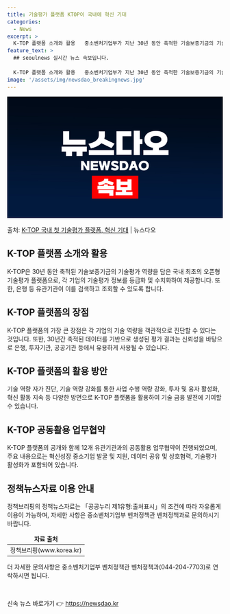 ```yaml
---
title: 기술평가 플랫폼 KTOP이 국내에 혁신 기대
categories:
  - News
excerpt: >
  K-TOP 플랫폼 소개와 활용   중소벤처기업부가 지난 30년 동안 축적한 기술보증기금의 기술평가역량을 담은…
feature_text: >
  ## seoulnews 실시간 뉴스 속보입니다.

  K-TOP 플랫폼 소개와 활용   중소벤처기업부가 지난 30년 동안 축적한 기술보증기금의 기술평가역량을 담은…
image: '/assets/img/newsdao_breakingnews.jpg'
---
```


![뉴스다오 속보](/assets/img/newsdao_breakingnews.jpg)

<p>출처: <a href="https://newsdao.kr/4316" rel="dofollow">K-TOP 국내 첫 기술평가 플랫폼, 혁신 기대</a> | 뉴스다오</p>

<h2 data-ke-size="size26">K-TOP 플랫폼 소개와 활용</h2>
<p data-ke-size="size16">K-TOP은 30년 동안 축적된 기술보증기금의 기술평가 역량을 담은 국내 최초의 오픈형 기술평가 플랫폼으로, 각 기업의 기술평가 정보를 등급화 및 수치화하여 제공합니다. 또한, 은행 등 유관기관이 이를 검색하고 조회할 수 있도록 합니다.</p>

<h2 data-ke-size="size26">K-TOP 플랫폼의 장점</h2>
<p data-ke-size="size16">K-TOP 플랫폼의 가장 큰 장점은 각 기업의 기술 역량을 객관적으로 진단할 수 있다는 것입니다. 또한, 30년간 축적된 데이터를 기반으로 생성된 평가 결과는 신뢰성을 바탕으로 은행, 투자기관, 공공기관 등에서 유용하게 사용될 수 있습니다.</p>

<h2 data-ke-size="size26">K-TOP 플랫폼의 활용 방안</h2>
<p data-ke-size="size16">기술 역량 자가 진단, 기술 역량 강화를 통한 사업 수행 역량 강화, 투자 및 융자 활성화, 혁신 활동 지속 등 다양한 방면으로 K-TOP 플랫폼을 활용하여 기술 금융 발전에 기여할 수 있습니다.</p>

<h2 data-ke-size="size26">K-TOP 공동활용 업무협약</h2>
<p data-ke-size="size16">K-TOP 플랫폼의 공개와 함께 12개 유관기관과의 공동활용 업무협약이 진행되었으며, 주요 내용으로는 혁신성장 중소기업 발굴 및 지원, 데이터 공유 및 상호협력, 기술평가 활성화가 포함되어 있습니다.</p>

<h2 data-ke-size="size26">정책뉴스자료 이용 안내</h2>
<p data-ke-size="size16">정책브리핑의 정책뉴스자료는 「공공누리 제1유형:출처표시」의 조건에 따라 자유롭게 이용이 가능하며, 자세한 사항은 중소벤처기업부 벤처정책관 벤처정책과로 문의하시기 바랍니다.</p>

<table>
	<thead>
		<tr>
			<td style="text-align: center; height: 17px;"><b>자료 출처</b></td>
		</tr>
	</thead>
	<tbody>
		<tr>
			<td style="text-align: center; height: 17px;">정책브리핑(www.korea.kr)</td>
		</tr>
	</tbody>
</table>

<p data-ke-size="size16">더 자세한 문의사항은 중소벤처기업부 벤처정책관 벤처정책과(044-204-7703)로 연락하시면 됩니다.</p>

<p data-ke-size="size16">&nbsp;</p> 

신속 뉴스 바로가기 👉 <a href="https://newsdao.kr" rel="dofollow">https://newsdao.kr</a>


